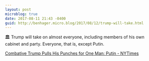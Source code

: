 ```yaml
---
layout: post
microblog: true
date: 2017-08-11 21:43 -0400
guid: http://benhager.micro.blog/2017/08/12/trump-will-take.html
---
```

🏛 Trump will take on almost everyone, including members of his own cabinet and party. Everyone, that is, except Putin.

[Combative Trump Pulls His Punches for One Man: Putin - NYTimes](https://mobile.nytimes.com/2017/08/11/us/politics/combative-trump-pulls-his-punches-for-one-man-putin.html)
